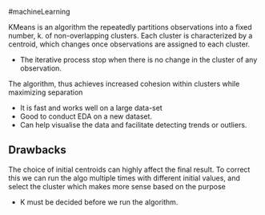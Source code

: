 #machineLearning 

KMeans is an algorithm the repeatedly partitions observations into a fixed number, k. of non-overlapping clusters. Each cluster is characterized by a centroid, which changes once observations are assigned to each cluster. 
- The iterative process stop when there is no change in the cluster of any observation.

The algorithm, thus achieves increased cohesion within clusters while maximizing separation

- It is fast and works well on a large data-set
- Good to conduct EDA on a new dataset.
- Can help visualise the data and facilitate detecting trends or outliers. 
## Drawbacks
The choice of initial centroids can highly affect the final result. 
To correct this we can run the algo multiple times with different initial values, and select the cluster which makes more sense based on the purpose

- K must be decided before we run the algorithm. 

